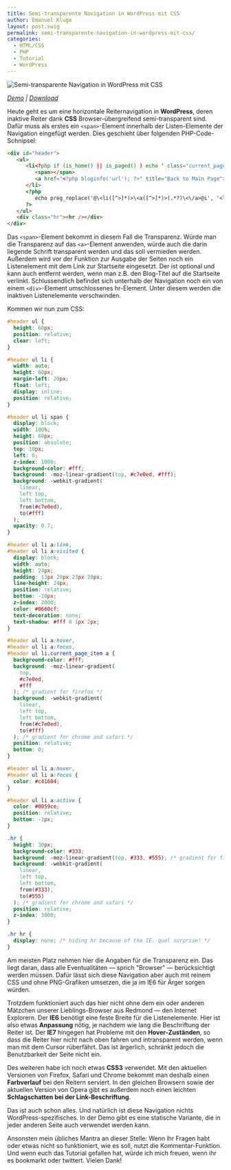 ```yaml
---
title: Semi-transparente Navigation in WordPress mit CSS
author: Emanuel Kluge
layout: post.swig
permalink: semi-transparente-navigation-in-wordpress-mit-css/
categories:
  - HTML/CSS
  - PHP
  - Tutorial
  - WordPress
---
```


<noscript data-src="/wp-content/uploads/2010/02/semi-transparente-navigation-in-wordpress-mit-css.jpg" data-alt="Semi-transparente Navigation in WordPress mit CSS">
<img src="/wp-content/uploads/2010/02/semi-transparente-navigation-in-wordpress-mit-css.jpg" alt="Semi-transparente Navigation in WordPress mit CSS">
</noscript>

_[Demo][demo] | [Download][download]_

Heute geht es um eine horizontale Reiternavigation in **WordPress**, deren inaktive Reiter dank **CSS** Browser-übergreifend semi-transparent sind. Dafür muss als erstes ein `<span>`-Element innerhalb der Listen-Elemente der Navigation eingefügt werden. Dies geschieht über folgenden PHP-Code-Schnipsel:

```html
<div id="header">
   <ul>
      <li<?php if (is_home() || is_paged() ) echo ' class="current_page_item"'; ?>>
         <span></span>
         <a href="<?php bloginfo('url'); ?>" title="Back to Main Page">Home</a>
      </li>
      <?php
         echo preg_replace('@\<li([^>]*)>\<a([^>]*)>(.*?)\<\/a>@i', '<li$1><span></span><a$2>$3</a>', wp_list_pages('echo=0&title_li=&depth=1'));
      ?>
   </ul>
   <div class="hr"><hr /></div>
</div>
```

Das `<span>`-Element bekommt in diesem Fall die Transparenz. Würde man die Transparenz auf das `<a>`-Element anwenden, würde auch die darin liegende Schrift transparent werden und das soll vermieden werden. Außerdem wird vor der Funktion zur Ausgabe der Seiten noch ein Listenelement mit dem Link zur Startseite eingesetzt. Der ist optional und kann auch entfernt werden, wenn man z.B. den Blog-Titel auf die Startseite verlinkt. Schlussendlich befindet sich unterhalb der Navigation noch ein von einem `<div>`-Element umschlossenes hr-Element. Unter diesem werden die inaktiven Listenelemente verschwinden.

Kommen wir nun zum CSS:

```css
#header ul {
  height: 60px;
  position: relative;
  clear: left;
}

#header ul li {
  width: auto;
  height: 60px;
  margin-left: 20px;
  float: left;
  display: inline;
  position: relative;
}

#header ul li span {
  display: block;
  width: 100%;
  height: 60px;
  position: absolute;
  top: 10px;
  left: 0;
  z-index: 1000;
  background-color: #fff;
  background: -moz-linear-gradient(top, #c7e0ed, #fff);
  background: -webkit-gradient(
    linear,
    left top,
    left bottom,
    from(#c7e0ed),
    to(#fff)
  );
  opacity: 0.7;
}

#header ul li a:link,
#header ul li a:visited {
  display: block;
  width: auto;
  height: 24px;
  padding: 13px 20px 23px 20px;
  line-height: 24px;
  position: relative;
  bottom: -10px;
  z-index: 2000;
  color: #0660cf;
  text-decoration: none;
  text-shadow: #fff 0 1px 2px;
}

#header ul li a:hover,
#header ul li a:focus,
#header ul li.current_page_item a {
  background-color: #fff;
  background: -moz-linear-gradient(
    top,
    #c7e0ed,
    #fff
  ); /* gradient for firefox */
  background: -webkit-gradient(
    linear,
    left top,
    left bottom,
    from(#c7e0ed),
    to(#fff)
  ); /* gradient for chrome and safari */
  position: relative;
  bottom: 0;
}

#header ul li a:hover,
#header ul li a:focus {
  color: #c41604;
}

#header ul li a:active {
  color: #0059ce;
  position: relative;
  bottom: -1px;
}

.hr {
  height: 30px;
  background-color: #333;
  background: -moz-linear-gradient(top, #333, #555); /* gradient for firefox */
  background: -webkit-gradient(
    linear,
    left top,
    left bottom,
    from(#333),
    to(#555)
  ); /* gradient for chrome and safari */
  position: relative;
  z-index: 3000;
}

.hr hr {
  display: none; /* hiding hr because of the IE. quel surprise! */
}
```

Am meisten Platz nehmen hier die Angaben für die Transparenz ein. Das liegt daran, dass alle Eventualitäten &mdash; sprich "Browser" &mdash; berücksichtigt werden müssen. Dafür lässt sich diese Navigation aber auch mit reinem CSS und ohne PNG-Grafiken umsetzen, die ja im IE6 für Ärger sorgen würden.

Trotzdem funktioniert auch das hier nicht ohne dem ein oder anderen Mätzchen unserer Lieblings-Browser aus Redmond &mdash; den Internet Explorern. Der **IE6** benötigt eine feste Breite für die Listenelemente. Hier ist also etwas **Anpassung** nötig, je nachdem wie lang die Beschriftung der Reiter ist. Der **IE7** hingegen hat Probleme mit den **Hover-Zuständen**, so dass die Reiter hier nicht nach oben fahren und intransparent werden, wenn man mit dem Cursor rüberfährt. Das ist ärgerlich, schränkt jedoch die Benutzbarkeit der Seite nicht ein.

Des weiteren habe ich noch etwas **CSS3** verwendet. Mit den aktuellen Versionen von Firefox, Safari und Chrome bekommt man deshalb einen **Farbverlauf** bei den Reitern serviert. In den gleichen Browsern sowie der aktuellen Version von Opera gibt es außerdem noch einen leichten **Schlagschatten bei der Link-Beschriftung**.

Das ist auch schon alles. Und natürlich ist diese Navigation nichts WordPress-spezifisches. In der Demo gibt es eine statische Variante, die in jeder anderen Seite auch verwendet werden kann.

Ansonsten mein übliches Mantra an dieser Stelle: Wenn ihr Fragen habt oder etwas nicht so funktioniert, wie es soll, nutzt die Kommentar-Funktion. Und wenn euch das Tutorial gefallen hat, würde ich mich freuen, wenn ihr es bookmarkt oder twittert. Vielen Dank!

[demo]: http://www.emanuel-kluge.de/demo/semi-transparente-navigation-in-wordpress-mit-css/
[download]: http://www.emanuel-kluge.de/wp-content/uploads/2010/02/semi-transparente-navigation-in-wordpress-mit-css.zip
